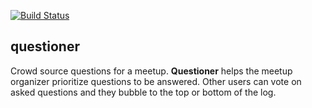 
[![Build Status](https://travis-ci.com/K3beros/questioner.svg?branch=develop)](https://travis-ci.com/K3beros/questioner)

## questioner

Crowd source questions for a meetup. **Questioner** helps the meetup organizer prioritize questions to be answered. Other users can vote on asked questions and they bubble to the top or bottom of the log.